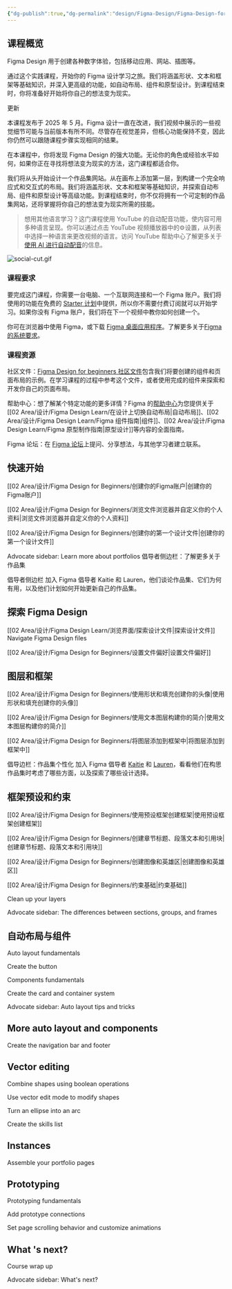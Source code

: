 ```yaml
---
{"dg-publish":true,"dg-permalink":"design/Figma-Design/Figma-Design-for-beginners","permalink":"/design/Figma-Design/Figma-Design-for-beginners/","metatags":{"description":"Start your Figma Design learning journey with this hands-on course where we design a portfolio website from scratch. We'll cover the basics like shapes, text, and frames, and tap into more advanced features like auto layout, components, and prototyping. By the end, you'll be ready to start bringing your own ideas to life.","og:site_name":"DavonOs","og:title":"Figma 设计入门","og:type":"article","og:url":"https://zuji.eu.org/design/Figma-Design/Figma-Design-for-beginners","og:image":"https://help.figma.com/hc/theming_assets/01HZFG1N1QJPKABHT3PHQQ0J9J","og:image: width":"200","og:image: alt":"articlecover","og:locale":"zh_cn"},"tags":["Design/UI/Figma"],"dgShowInlineTitle":true,"created":"2025-07-03 10:26","updated":"2025-08-18 21:16"}
---
```



## 课程概览

Figma Design 用于创建各种数字体验，包括移动应用、网站、插图等。

通过这个实践课程，开始你的 Figma 设计学习之旅。我们将涵盖形状、文本和框架等基础知识，并深入更高级的功能，如自动布局、组件和原型设计。到课程结束时，你将准备好开始将你自己的想法变为现实。

更新

本课程发布于 2025 年 5 月。Figma 设计一直在改进，我们视频中展示的一些视觉细节可能与当前版本有所不同。尽管存在视觉差异，但核心功能保持不变，因此你仍然可以跟随课程步骤实现相同的结果。

在本课程中，你将发现 Figma Design 的强大功能。无论你的角色或经验水平如何，如果你正在寻找将想法变为现实的方法，这门课程都适合你。

我们将从头开始设计一个作品集网站。从在画布上添加第一层，到构建一个完全响应式和交互式的布局。我们将涵盖形状、文本和框架等基础知识，并探索自动布局、组件和原型设计等高级功能。到课程结束时，你不仅将拥有一个可定制的作品集网站，还将掌握将你自己的想法变为现实所需的技能。

> 想用其他语言学习？这门课程使用 YouTube 的自动配音功能，使内容可用多种语言呈现。你可以通过点击 YouTube 视频播放器中的⚙️设置，从列表中选择一种语言来更改视频的语言。访问 YouTube 帮助中心了解更多关于[使用 AI 进行自动配音](https://support.google.com/youtube/answer/15569972?hl=en)的信息。

![social-cut.gif](https://tc.z.wiki/autoupload/f/3QAHslMUdc4zcy9b9rSAMgA3HiKppv0PbMMccnupzFOyl5f0KlZfm6UsKj-HyTuv/20250829/S63P/0X0/social-cut_%281%29.gif)

### 课程要求

要完成这门课程，你需要一台电脑、一个互联网连接和一个 Figma 账户。我们将使用的功能在免费的 [Starter 计划](https://help.figma.com/hc/en-us/articles/360040328273-Figma-plans-and-features)中提供，所以你不需要付费订阅就可以开始学习。如果你没有 Figma 账户，我们将在下一个视频中教你如何创建一个。

你可在浏览器中使用 Figma，或下载 [Figma 桌面应用程序](https://www.figma.com/downloads/)。了解更多关于[Figma 的系统要求](https://help.figma.com/hc/en-us/articles/360039827194)。

### 课程资源

社区文件：[Figma Design for beginners 社区文件](https://www.figma.com/community/file/1499455316701927850)包含我们将要创建的组件和页面布局的示例。在学习课程的过程中参考这个文件，或者使用完成的组件来探索和开发你自己的页面布局。

帮助中心：想了解某个特定功能的更多详情？Figma 的[帮助中心](https://help.figma.com/hc/en-us)为您提供关于[[02 Area/设计/Figma Design Learn/在设计上切换自动布局\|自动布局]]、[[02 Area/设计/Figma Design Learn/Figma 组件指南\|组件]]、[[02 Area/设计/Figma Design Learn/Figma 原型制作指南\|原型设计]]等内容的全面指南。

Figma 论坛：在 [Figma 论坛](https://forum.figma.com/)上提问、分享想法，与其他学习者建立联系。

## 快速开始

[[02 Area/设计/Figma Design for Beginners/创建你的Figma账户\|创建你的Figma账户]]

[[02 Area/设计/Figma Design for Beginners/浏览文件浏览器并自定义你的个人资料\|浏览文件浏览器并自定义你的个人资料]]

[[02 Area/设计/Figma Design for Beginners/创建你的第一个设计文件\|创建你的第一个设计文件]]

Advocate sidebar: Learn more about portfolios
倡导者侧边栏：了解更多关于作品集

倡导者侧边栏
加入 Figma 倡导者 Kaitie 和 Lauren，他们谈论作品集、它们为何有用，以及他们计划如何开始更新自己的作品集。
## 探索 Figma Design

[[02 Area/设计/Figma Design Learn/浏览界面/探索设计文件\|探索设计文件]] Navigate Figma Design files

[[02 Area/设计/Figma Design for Beginners/设置文件偏好\|设置文件偏好]]

## 图层和框架

[[02 Area/设计/Figma Design for Beginners/使用形状和填充创建你的头像\|使用形状和填充创建你的头像]]

[[02 Area/设计/Figma Design for Beginners/使用文本图层构建你的简介\|使用文本图层构建你的简介]]

[[02 Area/设计/Figma Design for Beginners/将图层添加到框架中\|将图层添加到框架中]]

倡导边栏：作品集个性化
加入 Figma 倡导者 [Kaitie](https://www.linkedin.com/in/kmschambers) 和 [Lauren](https://www.linkedin.com/in/laurenandresbyrne/)，看看他们在构思作品集时考虑了哪些方面，以及探索了哪些设计选择。

## 框架预设和约束

[[02 Area/设计/Figma Design for Beginners/使用预设框架创建框架\|使用预设框架创建框架]]

[[02 Area/设计/Figma Design for Beginners/创建章节标题、段落文本和引用块\|创建章节标题、段落文本和引用块]]

[[02 Area/设计/Figma Design for Beginners/创建图像和英雄区\|创建图像和英雄区]]

[[02 Area/设计/Figma Design for Beginners/约束基础\|约束基础]]

Clean up your layers

Advocate sidebar: The differences between sections, groups, and frames
## 自动布局与组件
Auto layout fundamentals

Create the button

Components fundamentals

Create the card and container system

Advocate sidebar: Auto layout tips and tricks
## More auto layout and components
Create the navigation bar and footer

## Vector editing
Combine shapes using boolean operations

Use vector edit mode to modify shapes

Turn an ellipse into an arc

Create the skills list
## Instances
Assemble your portfolio pages

## Prototyping
Prototyping fundamentals

Add prototype connections

Set page scrolling behavior and customize animations
## What 's next?
Course wrap up

Advocate sidebar: What's next?